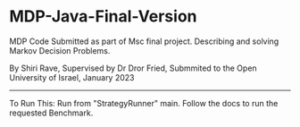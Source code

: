 # MDP-Java-Final-Version
MDP Code Submitted as part of Msc final project. 
Describing and solving Markov Decision Problems. 

By Shiri Rave, 
Supervised by Dr Dror Fried, 
Submmited to the Open University of Israel, January 2023

----

To Run This: Run from "StrategyRunner" main. 
Follow the docs to run the requested Benchmark.


